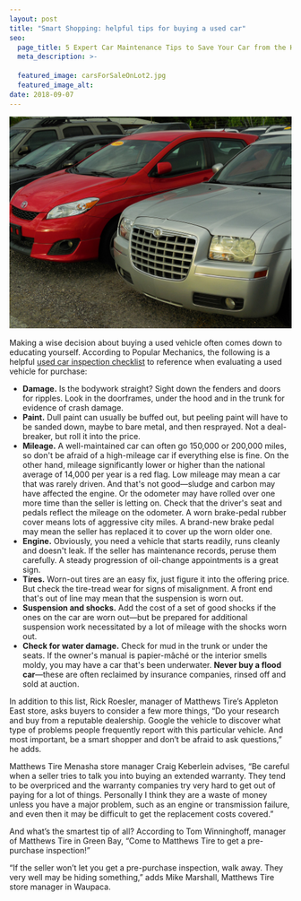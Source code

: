 ```yaml
---
layout: post
title: "Smart Shopping: helpful tips for buying a used car"
seo:
  page_title: 5 Expert Car Maintenance Tips to Save Your Car from the Heat
  meta_description: >-

  featured_image: carsForSaleOnLot2.jpg
  featured_image_alt:
date: 2018-09-07
---
```


![Helpful tips for buying a used car](carsForSaleOnLot2.jpg)

Making a wise decision about buying a used vehicle often comes down to educating yourself. According to Popular Mechanics, the following is a helpful <a href = "https://www.popularmechanics.com/cars/how-to/a5861/used-car-online-buying-guide/" target= "\_blank"> used car inspection checklist</a> to reference when evaluating a used vehicle for purchase:

- **Damage.** Is the bodywork straight? Sight down the fenders and doors for ripples. Look in the doorframes, under the hood and in the trunk for evidence of crash damage.
- **Paint.** Dull paint can usually be buffed out, but peeling paint will have to be sanded down, maybe to bare metal, and then resprayed. Not a deal-breaker, but roll it into the price.
- **Mileage.** A well-maintained car can often go 150,000 or 200,000 miles, so don't be afraid of a high-mileage car if everything else is fine. On the other hand, mileage significantly lower or higher than the national average of 14,000 per year is a red flag. Low mileage may mean a car that was rarely driven. And that's not good—sludge and carbon may have affected the engine. Or the odometer may have rolled over one more time than the seller is letting on. Check that the driver's seat and pedals reflect the mileage on the odometer. A worn brake-pedal rubber cover means lots of aggressive city miles. A brand-new brake pedal may mean the seller has replaced it to cover up the worn older one.
- **Engine.** Obviously, you need a vehicle that starts readily, runs cleanly and doesn't leak. If the seller has maintenance records, peruse them carefully. A steady progression of oil-change appointments is a great sign.
- **Tires.** Worn-out tires are an easy fix, just figure it into the offering price. But check the tire-tread wear for signs of misalignment. A front end that's out of line may mean that the suspension is worn out.
- **Suspension and shocks.** Add the cost of a set of good shocks if the ones on the car are worn out—but be prepared for additional suspension work necessitated by a lot of mileage with the shocks worn out.
- **Check for water damage.** Check for mud in the trunk or under the seats. If the owner's manual is papier-mâché or the interior smells moldy, you may have a car that's been underwater. **Never buy a flood car**—these are often reclaimed by insurance companies, rinsed off and sold at auction.

In addition to this list, Rick Roesler, manager of Matthews Tire’s Appleton East store, asks buyers to consider a few more things, “Do your research and buy from a reputable dealership. Google the vehicle to discover what type of problems people frequently report with this particular vehicle. And most important, be a smart shopper and don’t be afraid to ask questions,” he adds.

Matthews Tire Menasha store manager Craig Keberlein advises, “Be careful when a seller tries to talk you into buying an extended warranty. They tend to be overpriced and the warranty companies try very hard to get out of paying for a lot of things. Personally I think they are a waste of money unless you have a major problem, such as an engine or transmission failure, and even then it may be difficult to get the replacement costs covered.”

And what’s the smartest tip of all? According to Tom Winninghoff, manager of Matthews Tire in Green Bay, “Come to Matthews Tire to get a pre-purchase inspection!”

“If the seller won’t let you get a pre-purchase inspection, walk away. They very well may be hiding something,” adds Mike Marshall, Matthews Tire store manager in Waupaca.
